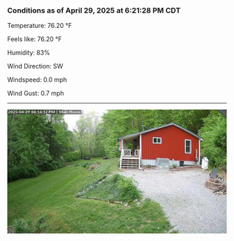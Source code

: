 ### Conditions as of April 29, 2025 at 6:21:28 PM CDT 

Temperature: 76.20 &deg;F

Feels like: 76.20 &deg;F

Humidity: 83%

Wind Direction: SW

Windspeed: 0.0 mph

Wind Gust: 0.7 mph

---

<img src="./images/latest.jpeg"/>

